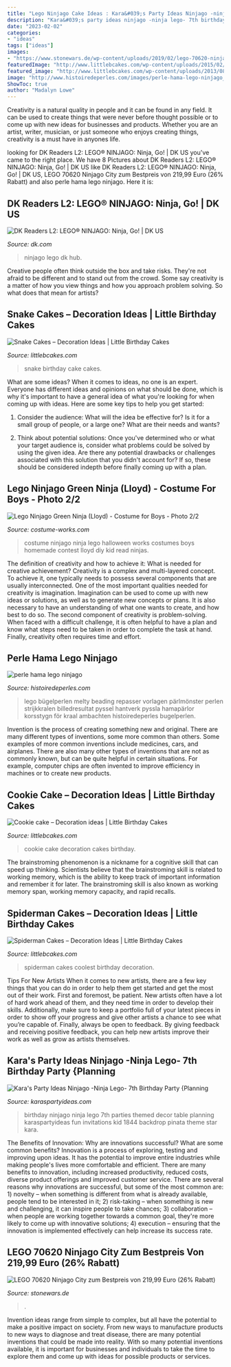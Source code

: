 ```yaml
---
title: "Lego Ninjago Cake Ideas : Kara&#039;s Party Ideas Ninjago -ninja Lego- 7th Birthday Party {planning"
description: "Kara&#039;s party ideas ninjago -ninja lego- 7th birthday party {planning"
date: "2023-02-02"
categories:
- "ideas"
tags: ["ideas"]
images:
- "https://www.stonewars.de/wp-content/uploads/2019/02/lego-70620-ninjago-city-angebot.jpg"
featuredImage: "http://www.littlebcakes.com/wp-content/uploads/2015/02/cookie-cake-decoration.png"
featured_image: "http://www.littlebcakes.com/wp-content/uploads/2013/08/Snake-Birthday-Cake-Ideas.jpg"
image: "http://www.histoiredeperles.com/images/perle-hama-lego-ninjago_7.jpg"
ShowToc: true
author: "Madalyn Lowe"
---
```



Creativity is a natural quality in people and it can be found in any field. It can be used to create things that were never before thought possible or to come up with new ideas for businesses and products. Whether you are an artist, writer, musician, or just someone who enjoys creating things, creativity is a must have in anyones life.

	

		
looking for DK Readers L2: LEGO® NINJAGO: Ninja, Go! | DK US you've came to the right place. We have 8 Pictures about DK Readers L2: LEGO® NINJAGO: Ninja, Go! | DK US like DK Readers L2: LEGO® NINJAGO: Ninja, Go! | DK US, LEGO 70620 Ninjago City zum Bestpreis von 219,99 Euro (26% Rabatt) and also perle hama lego ninjago. Here it is:
		
    
## DK Readers L2: LEGO® NINJAGO: Ninja, Go! | DK US

<img loading=lazy src="https://res.cloudinary.com/dk-hub/t_pp-cover-desktop-2x,f_auto/DK/17977d9435984a52a9af31d952369609/49422f803f3b49f6bdd65599d5d3a1ab.jpg" onerror="this.onerror=null;this.src='https://tse2.mm.bing.net/th?id=OIP.LXPM4U5bKywRoSmSbFGdYgHaLF&amp;pid=15.1';" alt="DK Readers L2: LEGO® NINJAGO: Ninja, Go! | DK US">

_Source: dk.com_

>ninjago lego dk hub. 

	

Creative people often think outside the box and take risks. They're not afraid to be different and to stand out from the crowd. Some say creativity is a matter of how you view things and how you approach problem solving. So what does that mean for artists?

    
## Snake Cakes – Decoration Ideas | Little Birthday Cakes

<img loading=lazy src="http://www.littlebcakes.com/wp-content/uploads/2013/08/Snake-Birthday-Cake-Ideas.jpg" onerror="this.onerror=null;this.src='https://tse4.mm.bing.net/th?id=OIP.wKrQKeNhc_aIR71MjOD5HQHaJ4&amp;pid=15.1';" alt="Snake Cakes – Decoration Ideas | Little Birthday Cakes">

_Source: littlebcakes.com_

>snake birthday cake cakes. 

	

What are some ideas?
When it comes to ideas, no one is an expert. Everyone has different ideas and opinions on what should be done, which is why it's important to have a general idea of what you're looking for when coming up with ideas. Here are some key tips to help you get started:
1. Consider the audience: What will the idea be effective for? Is it for a small group of people, or a large one? What are their needs and wants?

2. Think about potential solutions: Once you've determined who or what your target audience is, consider what problems could be solved by using the given idea. Are there any potential drawbacks or challenges associated with this solution that you didn't account for? If so, these should be considered indepth before finally coming up with a plan.


    
## Lego Ninjago Green Ninja (Lloyd) - Costume For Boys - Photo 2/2

<img loading=lazy src="http://photos.costume-works.com/full/lego_ninjago_green_ninja3.jpg" onerror="this.onerror=null;this.src='https://tse1.mm.bing.net/th?id=OIP.9bYc_KfYCLCRaD6gg2yyYAHaMo&amp;pid=15.1';" alt="Lego Ninjago Green Ninja (Lloyd) - Costume for Boys - Photo 2/2">

_Source: costume-works.com_

>costume ninjago ninja lego halloween works costumes boys homemade contest lloyd diy kid read ninjas. 

	

The definition of creativity and how to achieve it: What is needed for creative achievement?
Creativity is a complex and multi-layered concept. To achieve it, one typically needs to possess several components that are usually interconnected. One of the most important qualities needed for creativity is imagination. Imagination can be used to come up with new ideas or solutions, as well as to generate new concepts or plans. It is also necessary to have an understanding of what one wants to create, and how best to do so. The second component of creativity is problem-solving. When faced with a difficult challenge, it is often helpful to have a plan and know what steps need to be taken in order to complete the task at hand. Finally, creativity often requires time and effort.

    
## Perle Hama Lego Ninjago

<img loading=lazy src="http://www.histoiredeperles.com/images/perle-hama-lego-ninjago_7.jpg" onerror="this.onerror=null;this.src='https://tse1.mm.bing.net/th?id=OIP.cRtMbvGsti87KRbsAkDAAQHaJ4&amp;pid=15.1';" alt="perle hama lego ninjago">

_Source: histoiredeperles.com_

>lego bügelperlen melty beading repasser vorlagen pärlmönster perlen strijkkralen billedresultat pyssel hantverk pyssla hamapärlor korsstygn för kraal ambachten histoiredeperles bugelperlen. 

	

Invention is the process of creating something new and original. There are many different types of inventions, some more common than others. Some examples of more common inventions include medicines, cars, and airplanes. There are also many other types of inventions that are not as commonly known, but can be quite helpful in certain situations. For example, computer chips are often invented to improve efficiency in machines or to create new products.

    
## Cookie Cake – Decoration Ideas | Little Birthday Cakes

<img loading=lazy src="http://www.littlebcakes.com/wp-content/uploads/2015/02/cookie-cake-decoration.png" onerror="this.onerror=null;this.src='https://tse1.mm.bing.net/th?id=OIP.TLcQRv3LbqIfeQMkZGUqrAHaJL&amp;pid=15.1';" alt="Cookie cake – Decoration ideas | Little Birthday Cakes">

_Source: littlebcakes.com_

>cookie cake decoration cakes birthday. 

	

The brainstroming phenomenon is a nickname for a cognitive skill that can speed up thinking. Scientists believe that the brainstroming skill is related to working memory, which is the ability to keep track of important information and remember it for later. The brainstroming skill is also known as working memory span, working memory capacity, and rapid recalls.

    
## Spiderman Cakes – Decoration Ideas | Little Birthday Cakes

<img loading=lazy src="http://www.littlebcakes.com/wp-content/uploads/2013/08/Coolest-Spiderman-Cakes.jpg" onerror="this.onerror=null;this.src='https://tse4.mm.bing.net/th?id=OIP.2OJg4Xqn8HPgb33aBSNb5AHaJ4&amp;pid=15.1';" alt="Spiderman Cakes – Decoration Ideas | Little Birthday Cakes">

_Source: littlebcakes.com_

>spiderman cakes coolest birthday decoration. 

	

Tips For New Artists
When it comes to new artists, there are a few key things that you can do in order to help them get started and get the most out of their work. First and foremost, be patient. New artists often have a lot of hard work ahead of them, and they need time in order to develop their skills. Additionally, make sure to keep a portfolio full of your latest pieces in order to show off your progress and give other artists a chance to see what you’re capable of. Finally, always be open to feedback. By giving feedback and receiving positive feedback, you can help new artists improve their work as well as grow as artists themselves.

    
## Kara&#039;s Party Ideas Ninjago -Ninja Lego- 7th Birthday Party {Planning

<img loading=lazy src="http://karaspartyideas.com/wp-content/uploads/IMG_1844_600x889.jpg" onerror="this.onerror=null;this.src='https://tse2.mm.bing.net/th?id=OIP.iAQBWXDyDPhsdqTuR7UcdQHaK-&amp;pid=15.1';" alt="Kara&#039;s Party Ideas Ninjago -Ninja Lego- 7th Birthday Party {Planning">

_Source: karaspartyideas.com_

>birthday ninjago ninja lego 7th parties themed decor table planning karaspartyideas fun invitations kid 1844 backdrop pinata theme star kara. 

	

The Benefits of Innovation: Why are innovations successful? What are some common benefits?
Innovation is a process of exploring, testing and improving upon ideas. It has the potential to improve entire industries while making people's lives more comfortable and efficient. There are many benefits to innovation, including increased productivity, reduced costs, diverse product offerings and improved customer service.
There are several reasons why innovations are successful, but some of the most common are: 1) novelty – when something is different from what is already available, people tend to be interested in it; 2) risk-taking – when something is new and challenging, it can inspire people to take chances; 3) collaboration – when people are working together towards a common goal, they're more likely to come up with innovative solutions; 4) execution – ensuring that the innovation is implemented effectively can help increase its success rate.

    
## LEGO 70620 Ninjago City Zum Bestpreis Von 219,99 Euro (26% Rabatt)

<img loading=lazy src="https://www.stonewars.de/wp-content/uploads/2019/02/lego-70620-ninjago-city-angebot.jpg" onerror="this.onerror=null;this.src='https://tse2.mm.bing.net/th?id=OIP.Au7jzurbuOGtIVaJcrvUCgHaEK&amp;pid=15.1';" alt="LEGO 70620 Ninjago City zum Bestpreis von 219,99 Euro (26% Rabatt)">

_Source: stonewars.de_

>. 

	

Invention ideas range from simple to complex, but all have the potential to make a positive impact on society. From new ways to manufacture products to new ways to diagnose and treat disease, there are many potential inventions that could be made into reality. With so many potential inventions available, it is important for businesses and individuals to take the time to explore them and come up with ideas for possible products or services.

